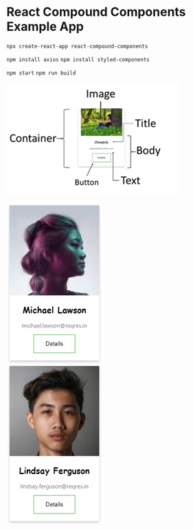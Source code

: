 # React Compound Components Example App

`npx create-react-app react-compound-components`

`npm install axios`
`npm install styled-components`

`npm start`
`npm run build`

![card info](card-info.png)

![cards](cards.png)
